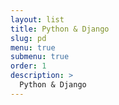 ```yaml
---
layout: list
title: Python & Django
slug: pd
menu: true
submenu: true
order: 1
description: >
  Python & Django
---
```

